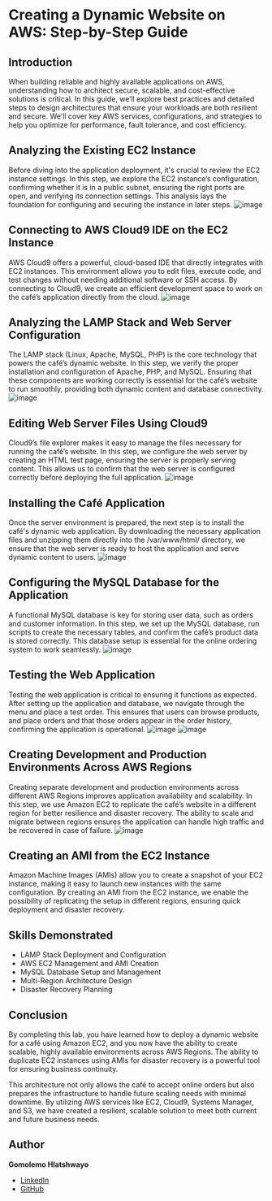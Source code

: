 # Creating a Dynamic Website on AWS: Step-by-Step Guide  

## Introduction  
When building reliable and highly available applications on AWS, understanding how to architect secure, scalable, and cost-effective solutions is critical. In this guide, we’ll explore best practices and detailed steps to design architectures that ensure your workloads are both resilient and secure. We'll cover key AWS services, configurations, and strategies to help you optimize for performance, fault tolerance, and cost efficiency.
  
## Analyzing the Existing EC2 Instance
Before diving into the application deployment, it's crucial to review the EC2 instance settings. In this step, we explore the EC2 instance’s configuration, confirming whether it is in a public subnet, ensuring the right ports are open, and verifying its connection settings. This analysis lays the foundation for configuring and securing the instance in later steps.
![image](https://github.com/user-attachments/assets/efab563d-eef1-445c-9bbf-cd888313fa9b)


## Connecting to AWS Cloud9 IDE on the EC2 Instance
AWS Cloud9 offers a powerful, cloud-based IDE that directly integrates with EC2 instances. This environment allows you to edit files, execute code, and test changes without needing additional software or SSH access. By connecting to Cloud9, we create an efficient development space to work on the café’s application directly from the cloud.
![image](https://github.com/user-attachments/assets/db8372ad-0f3d-4476-853d-22255b18172b)


## Analyzing the LAMP Stack and Web Server Configuration
The LAMP stack (Linux, Apache, MySQL, PHP) is the core technology that powers the café’s dynamic website. In this step, we verify the proper installation and configuration of Apache, PHP, and MySQL. Ensuring that these components are working correctly is essential for the café’s website to run smoothly, providing both dynamic content and database connectivity.
![image](https://github.com/user-attachments/assets/2f60f4da-c5a2-4c00-92ca-ec43122e6cc7)


## Editing Web Server Files Using Cloud9
Cloud9’s file explorer makes it easy to manage the files necessary for running the café’s website. In this step, we configure the web server by creating an HTML test page, ensuring the server is properly serving content. This allows us to confirm that the web server is configured correctly before deploying the full application.
![image](https://github.com/user-attachments/assets/913cb943-832c-4076-ad9e-079e8ef0e370)


## Installing the Café Application
Once the server environment is prepared, the next step is to install the café's dynamic web application. By downloading the necessary application files and unzipping them directly into the /var/www/html/ directory, we ensure that the web server is ready to host the application and serve dynamic content to users.
![image](https://github.com/user-attachments/assets/370ac81a-3857-4b8a-8abc-bb62d83b8fd8)


## Configuring the MySQL Database for the Application
A functional MySQL database is key for storing user data, such as orders and customer information. In this step, we set up the MySQL database, run scripts to create the necessary tables, and confirm the café’s product data is stored correctly. This database setup is essential for the online ordering system to work seamlessly.
![image](https://github.com/user-attachments/assets/d55fd22c-cdf3-4754-b183-75fe1b0db7bb)


## Testing the Web Application
Testing the web application is critical to ensuring it functions as expected. After setting up the application and database, we navigate through the menu and place a test order. This ensures that users can browse products, and place orders and that those orders appear in the order history, confirming the application is operational.
![image](https://github.com/user-attachments/assets/71f375a8-1fdb-4c0c-8f20-856fca0b7f00)
![image](https://github.com/user-attachments/assets/7ad6e6ed-798d-44e6-b402-da179bcde2a8)


## Creating Development and Production Environments Across AWS Regions
Creating separate development and production environments across different AWS Regions improves application availability and scalability. In this step, we use Amazon EC2 to replicate the café’s website in a different region for better resilience and disaster recovery. The ability to scale and migrate between regions ensures the application can handle high traffic and be recovered in case of failure.
![image](https://github.com/user-attachments/assets/691b0ff8-39cb-4d85-89ba-5cd6589fee0b)


## Creating an AMI from the EC2 Instance
Amazon Machine Images (AMIs) allow you to create a snapshot of your EC2 instance, making it easy to launch new instances with the same configuration. By creating an AMI from the EC2 instance, we enable the possibility of replicating the setup in different regions, ensuring quick deployment and disaster recovery.



## Skills Demonstrated  
- LAMP Stack Deployment and Configuration  
- AWS EC2 Management and AMI Creation  
- MySQL Database Setup and Management  
- Multi-Region Architecture Design  
- Disaster Recovery Planning  
  

## Conclusion  
By completing this lab, you have learned how to deploy a dynamic website for a café using Amazon EC2, and you now have the ability to create scalable, highly available environments across AWS Regions. The ability to duplicate EC2 instances using AMIs for disaster recovery is a powerful tool for ensuring business continuity.

This architecture not only allows the café to accept online orders but also prepares the infrastructure to handle future scaling needs with minimal downtime. By utilizing AWS services like EC2, Cloud9, Systems Manager, and S3, we have created a resilient, scalable solution to meet both current and future business needs.


## Author  
**Gomolemo Hlatshwayo**  
- [LinkedIn](https://www.linkedin.com/in/lemon-paw)  
- [GitHub](https://github.com/lemon-paw)  
